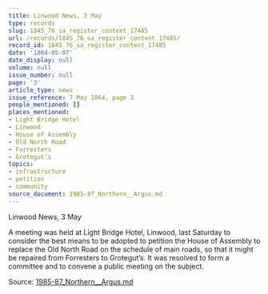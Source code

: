 ```yaml
---
title: Linwood News, 3 May
type: records
slug: 1845_76_sa_register_content_17485
url: /records/1845_76_sa_register_content_17485/
record_id: 1845_76_sa_register_content_17485
date: '1864-05-07'
date_display: null
volume: null
issue_number: null
page: '3'
article_type: news
issue_reference: 7 May 1864, page 3
people_mentioned: []
places_mentioned:
- Light Bridge Hotel
- Linwood
- House of Assembly
- Old North Road
- Forresters
- Grotegut’s
topics:
- infrastructure
- petition
- community
source_document: 1985-87_Northern__Argus.md
---
```


Linwood News, 3 May

A meeting was held at Light Bridge Hotel, Linwood, last Saturday to consider the best means to be adopted to petition the House of Assembly to replace the Old North Road on the schedule of main roads, so that it might be repaired from Forresters to Grotegut’s.  It was resolved to form a committee and to convene a public meeting on the subject.

Source: [1985-87_Northern__Argus.md](/downloads/markdown/1985-87_Northern__Argus.md)
